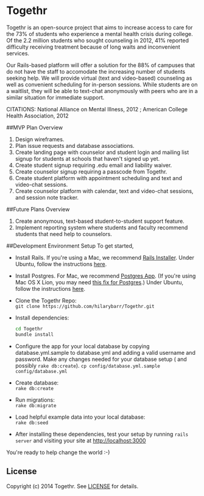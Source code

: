 Togethr
=======

Togethr is an open-source project that aims to increase access to care for the 73% of students who experience a mental health crisis during college. Of the 2.2 million students who sought counseling in 2012, 41% reported difficulty receiving treatment because of long waits and inconvenient services. 

Our Rails-based platform will offer a solution for the 88% of campuses that do not have the staff to accomodate the increasing number of students seeking help. We will provide virtual (text and video-based) counseling as well as convenient scheduling for in-person sessions. While students are on a waitlist, they will be able to text-chat anonymously with peers who are in a similar situation for immediate support. 



CITATIONS:
National Alliance on Mental Illness, 2012  ;
American College Health Association, 2012


##MVP Plan Overview
1. Design wireframes.
2. Plan issue requests and database associations.
3. Create landing page with counselor and student login and mailing list signup for students at schools that haven't signed up yet.
3. Create student signup requiring .edu email and liability waiver.
4. Create counselor signup requiring a passcode from Togethr.
5. Create student platform with appointment scheduling and text and video-chat sessions.
6. Create counselor platform with calendar, text and video-chat sessions, and session note tracker.
 

##Future Plans Overview
1. Create anonymous, text-based student-to-student support feature.
2. Implement reporting system where students and faculty recommend students that need help to counselors.



##Development Environment Setup
To get started,
* Install Rails. If you're using a Mac, we recommend [Rails Installer](http://railsinstaller.org). Under Ubuntu, follow the instructions [here](https://www.digitalocean.com/community/articles/how-to-install-ruby-on-rails-on-ubuntu-12-04-lts-precise-pangolin-with-rvm).
* Install Postgres. For Mac, we recommend [Postgres App](http://postgresapp.com). (If you're using Mac OS X Lion, you may need [this fix for Postgres](http://stackoverflow.com/questions/9354122/how-to-install-postgresql-9-1-on-osx-lion).) Under Ubuntu, follow the instructions [here](http://stackoverflow.com/questions/11092807/installing-postgresql-on-ubuntu-for-ruby-on-rails).
  
* Clone the Togethr Repo:  
  `git clone https://github.com/hilarybarr/Togethr.git`
  
* Install dependencies: 
  ```sh
  cd Togethr
  bundle install
  ```
  
* Configure the app for your local database by copying database.yml.sample to database.yml and adding a valid username and password. Make any changes needed for your database setup ( and possibly `rake db:create`).
  `cp config/database.yml.sample config/database.yml`
  
* Create database:  
  `rake db:create`

* Run migrations:  
  `rake db:migrate`
  
* Load helpful example data into your local database:  
  `rake db:seed`
  

* After installing these dependencies, test your setup by running `rails server` and visiting your site at [http://localhost:3000](http://localhost:3000)

You're ready to help change the world :-)

## License

Copyright (c) 2014 Togethr. See [LICENSE](https://github.com/hilarybarr/Togethr/blob/master/LICENSE) for details.
